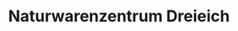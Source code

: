 ---
title: "Naturwarenzentrum Dreieich"
url: /dreieich/naturwarenzentrum-dreieich/
shop: Supermarkt
---